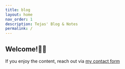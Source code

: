```yaml
---
title: blog
layout: home
nav_order: 1
description: Tejas' Blog & Notes
permalink: /
---
```


## Welcome!👋🏽
If you enjoy the content, reach out via <a href="https://tejaskamtam.com/#contact">my contact form</a>
